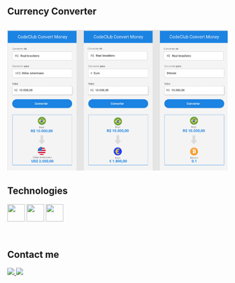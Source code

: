 <h2>Currency Converter<h2> 
<b></b>
<img src="./assets/project.png" alt="project image">
<h2>Technologies </h2>

<div>
  <img align='center' src="https://cdn.jsdelivr.net/gh/devicons/devicon/icons/javascript/javascript-original.svg" height='40px' width='40px'/> 
  <img align='center' src="https://cdn.jsdelivr.net/gh/devicons/devicon/icons/css3/css3-original.svg" height='40px' width='40px'/>
  <img align='center' src="https://cdn.jsdelivr.net/gh/devicons/devicon/icons/html5/html5-original.svg" height='40px' width='40px' />
</div>
<br></br>
<div> 
  <h2>Contact me</h2>
  <a href='https://www.linkedin.com/in/henrique-francisco-794500226/' />
  <img src='https://img.shields.io/badge/LinkedIn-0077B5?style=for-the-badge&logo=linkedin&logoColor=white'</a>
  
  <a href='https://www.instagram.com/szhenrique0/' />
  <img src='https://img.shields.io/badge/Instagram-E4405F?style=for-the-badge&logo=instagram&logoColor=white'</a>
  
</div>
